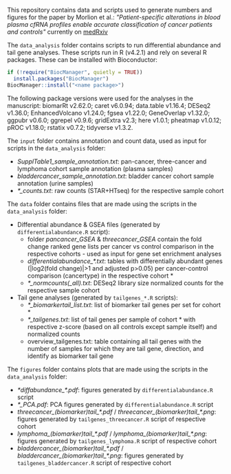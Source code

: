 This repository contains data and scripts used to generate numbers and figures for the paper by Morlion et al.: *"Patient-specific alterations in blood plasma cfRNA profiles enable accurate classification of cancer patients and controls"* currently on [medRxiv](https://doi.org/10.1101/2023.05.24.23290388)

The `data_analysis` folder contains scripts to run differential abundance and tail gene analyses. 
These scripts run in R (v4.2.1) and rely on several R packages. These can be installed with Bioconductor:
```r
if (!require("BiocManager", quietly = TRUE))
  install.packages("BiocManager")
BiocManager::install("<name package>")

```
The following package versions were used for the analyses in the manuscript: 
biomarRt v2.62.0; caret v6.0.94; data.table v1.16.4; DESeq2 v1.36.0; EnhancedVolcano v1.24.0; fgsea v1.22.0; GeneOverlap v1.32.0; ggpubr v0.6.0; ggrepel v0.9.6; gridExtra v2.3; here v1.0.1; pheatmap v1.0.12; pROC v1.18.0; rstatix v0.7.2; tidyverse v1.3.2.

The `input` folder contains annotation and count data, used as input for scripts in the `data_analysis` folder:
- *SupplTable1_sample_annotation.txt*: pan-cancer, three-cancer and lymphoma cohort sample annotation (plasma samples)
- *bladdercancer_sample_annotation.txt*: bladder cancer cohort sample annotation (urine samples)
- *\*_counts.txt*: raw counts (STAR+HTseq) for the respective sample cohort

The `data` folder contains files that are made using the scripts in the `data_analysis` folder:
- Differential abundance & GSEA files (generated by `differentialabundance.R` script):
  - folder *pancancer_GSEA* & *threecancer_GSEA* contain the fold change ranked gene lists per cancer vs control comparison in the respective cohorts - used as input for gene set enrichment analyses
  - *differentialabundance_\*.txt*: tables with differentially abundant genes (|log2(fold change)|>1 and adjusted p>0.05) per cancer-control comparison (cancertype) in the respective cohort \*
  - *\*_normcounts(_all).txt*: DESeq2 library size normalized counts for the respective sample cohort
- Tail gene analyses (generated by `tailgenes_*.R` scripts):
  - *\*_biomarkertail_list.txt*: list of biomarker tail genes per set for cohort \*
  - *\*_tailgenes.txt*: list of tail genes per sample of cohort \* with respective z-score (based on all controls except sample itself) and normalized counts
  - overview_tailgenes.txt: table containing all tail genes with the number of samples for which they are tail gene, direction, and identify as biomarker tail gene

The `figures` folder contains plots that are made using the scripts in the `data_analysis` folder:
- *\*diffabundance_\*.pdf*: figures generated by `differentialabundance.R` script
- *\*_PCA.pdf*: PCA figures generated by `differentialabundance.R` script
- *threecancer_(biomarker)tail_\*.pdf* / *threecancer_(biomarker)tail_\*.png*: figures generated by `tailgenes_threecancer.R` script of respective cohort
- *lymphoma_(biomarker)tail_\*.pdf* / *lymphoma_(biomarker)tail_\*.png*: figures generated by `tailgenes_lymphoma.R` script of respective cohort
- *bladdercancer_(biomarker)tail_\*.pdf* / *bladdercancer_(biomarker)tail_\*.png*: figures generated by `tailgenes_bladdercancer.R` script of respective cohort
